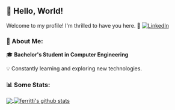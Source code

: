 ## 👋 Hello, World!
Welcome to my profile! I'm thrilled to have you here. 🚀 [![LinkedIn](https://img.shields.io/badge/LinkedIn-%230077B5.svg?logo=linkedin&logoColor=white)](https://linkedin.com/in/andreaferritti)


### 💫 About Me:

🎓 **Bachelor's Student in Computer Engineering**

💡 Constantly learning and exploring new technologies.


### 📊 Some Stats:

<a href="https://github.com/ferritti/">
  <img align="center" src="https://github-readme-stats.vercel.app/api/top-langs/?username=ferritti&hide=html" />
</a>
<a href="https://github.com/ferritti/">
  <img align="center" src="https://github-readme-stats.vercel.app/api?username=ferritti&count_private=true&show_icons=true&line_height=33" alt="ferritti's github stats" />
</a>
